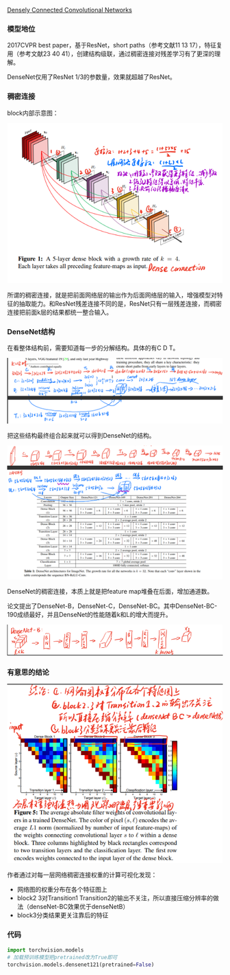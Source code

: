 [Densely Connected Convolutional Networks](https://arxiv.org/abs/1608.06993)

### 模型地位

2017CVPR best paper，基于ResNet，short paths（参考文献11 13 17），特征复用（参考文献23 40 41），创建结构级联，通过稠密连接对残差学习有了更深的理解。

DenseNet仅用了ResNet 1/3的参数量，效果就超越了ResNet。

### 稠密连接

block内部示意图：

![img.png](img.png)

所谓的稠密连接，就是把前面网络层的输出作为后面网络层的输入，增强模型对特征的抽取能力。和ResNet残差连接不同的是，ResNet只有一层残差连接，而稠密连接把前面k层的结果都统一整合输入。

### DenseNet结构

在看整体结构前，需要知道每一步的分解结构。具体的有C D T。

![img_1.png](img_1.png)

把这些结构最终组合起来就可以得到DenseNet的结构。

![img_2.png](img_2.png)

DenseNet的稠密连接，本质上就是把feature map堆叠在后面，增加通道数。

论文提出了DenseNet-B，DenseNet-C，DenseNet-BC。其中DenseNet-BC-190成绩最好，并且DenseNet的性能随着k和L的增大而提升。

![img_3.png](img_3.png)

### 有意思的结论

![img_4.png](img_4.png)

作者通过对每一层网络稠密连接权重的计算可视化发现：

- 网络图的权重分布在各个特征图上
- block2 3对Transition1 Transition2的输出不关注，所以直接压缩分辨率的做法（denseNet-BC效果优于denseNetB）
- block3分类结果更关注靠后的特征

### 代码

```python
import torchvision.models
# 加载预训练模型把pretrained改为True即可
torchvision.models.densenet121(pretrained=False)
```